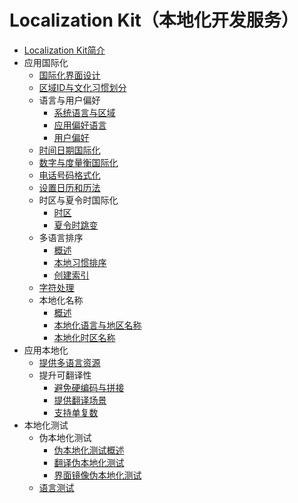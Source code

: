 # Localization Kit（本地化开发服务）<!--localization-kit-->

- [Localization Kit简介](i18n-l10n.md)
- 应用国际化<!--i18n-->
    - [国际化界面设计](i18n-ui-design.md)
    - [区域ID与文化习惯划分](i18n-locale-culture.md)
    - 语言与用户偏好<!--i18n-language-user-preferences-->
        - [系统语言与区域](i18n-system-language-region.md)
        - [应用偏好语言](i18n-preferred-language.md)
        - [用户偏好](i18n-user-preferences.md)
    - [时间日期国际化](i18n-time-date.md)
    - [数字与度量衡国际化](i18n-numbers-weights-measures.md)
    - [电话号码格式化](i18n-phone-numbers.md)
    - [设置日历和历法](i18n-calendar.md)
    - 时区与夏令时国际化<!--i18n-time-zone-dst-->
        - [时区](i18n-time-zone.md)
        - [夏令时跳变](i18n-dst-transition.md)
    - 多语言排序<!--i18n-sorting-->
        - [概述](i18n-sorting-overview.md)
        - [本地习惯排序](i18n-sorting-local.md)
        - [创建索引](i18n-sorting-index.md)
    - [字符处理](i18n-character-processing.md)
    - 本地化名称<!--i18n-name-localization-->
        - [概述](i18n-display-overview.md)
        - [本地化语言与地区名称](i18n-language-region-display.md)
        - [本地化时区名称](i18n-time-zone-display.md)
- 应用本地化<!--i10n-->
    - [提供多语言资源](l10n-multilingual-resources.md)
    - 提升可翻译性<!--i10n-translation-->
        - [避免硬编码与拼接](l10n-hard-coding-concatenate.md)
        - [提供翻译场景](l10n-translation-scene.md)
        - [支持单复数](l10n-singular-plural.md)
- 本地化测试<!--i10n-testing-->
    - 伪本地化测试<!--pseudo-i18n-testing-->
        - [伪本地化测试概述](pseudo-i18n-testing-overview.md)
        - [翻译伪本地化测试](pseudo-i18n-testing-translation.md)
        - [界面镜像伪本地化测试](pseudo-i18n-testing-mirror.md)
    - [语言测试](linguistic-testing.md)
